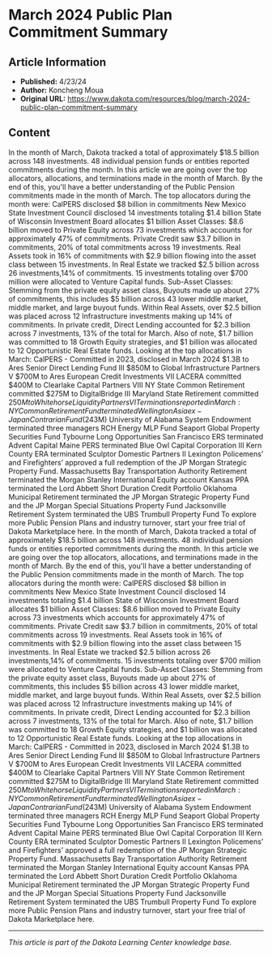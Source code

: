 # March 2024 Public Plan Commitment Summary

## Article Information
- **Published:** 4/23/24
- **Author:** Koncheng Moua
- **Original URL:** https://www.dakota.com/resources/blog/march-2024-public-plan-commitment-summary

## Content

In the month of March, Dakota tracked a total of approximately $18.5 billion across 148 investments. 48 individual pension funds or entities reported commitments during the month. In this article we are going over the top allocators, allocations, and terminations made in the month of March. By the end of this, you'll have a better understanding of the Public Pension commitments made in the month of March. The top allocators during the month were: CalPERS disclosed $8 billion in commitments New Mexico State Investment Council disclosed 14 investments totaling $1.4 billion State of Wisconsin Investment Board allocates $1 billion Asset Classes: $8.6 billion moved to Private Equity across 73 investments which accounts for approximately 47% of commitments. Private Credit saw $3.7 billion in commitments, 20% of total commitments across 19 investments. Real Assets took in 16% of commitments with $2.9 billion flowing into the asset class between 15 investments. In Real Estate we tracked $2.5 billion across 26 investments,14% of commitments. 15 investments totaling over $700 million were allocated to Venture Capital funds. Sub-Asset Classes: Stemming from the private equity asset class, Buyouts made up about 27% of commitments, this includes $5 billion across 43 lower middle market, middle market, and large buyout funds. Within Real Assets, over $2.5 billion was placed across 12 Infrastructure investments making up 14% of commitments. In private credit, Direct Lending accounted for $2.3 billion across 7 investments, 13% of the total for March. Also of note, $1.7 billion was committed to 18 Growth Equity strategies, and $1 billion was allocated to 12 Opportunistic Real Estate funds. Looking at the top allocations in March: CalPERS - Committed in 2023, disclosed in March 2024 $1.3B to Ares Senior Direct Lending Fund III $850M to Global Infrastructure Partners V $700M to Ares European Credit Investments VII LACERA committed $400M to Clearlake Capital Partners VIII NY State Common Retirement committed $275M to DigitalBridge III Maryland State Retirement committed $250M to Whitehorse Liquidity Partners VI Terminations reported in March: NY Common Retirement Fund terminated Wellington Asia ex-Japan Contrarian Fund ($243M) University of Alabama System Endowment terminated three managers RCH Energy MLP Fund Seaport Global Property Securities Fund Tybourne Long Opportunities San Francisco ERS terminated Advent Capital Maine PERS terminated Blue Owl Capital Corporation III Kern County ERA terminated Sculptor Domestic Partners II Lexington Policemens’ and Firefighters’ approved a full redemption of the JP Morgan Strategic Property Fund. Massachusetts Bay Transportation Authority Retirement terminated the Morgan Stanley International Equity account Kansas PPA terminated the Lord Abbett Short Duration Credit Portfolio Oklahoma Municipal Retirement terminated the JP Morgan Strategic Property Fund and the JP Morgan Special Situations Property Fund Jacksonville Retirement System terminated the UBS Trumbull Property Fund To explore more Public Pension Plans and industry turnover, start your free trial of Dakota Marketplace here. In the month of March, Dakota tracked a total of approximately $18.5 billion across 148 investments. 48 individual pension funds or entities reported commitments during the month. In this article we are going over the top allocators, allocations, and terminations made in the month of March. By the end of this, you'll have a better understanding of the Public Pension commitments made in the month of March. The top allocators during the month were: CalPERS disclosed $8 billion in commitments New Mexico State Investment Council disclosed 14 investments totaling $1.4 billion State of Wisconsin Investment Board allocates $1 billion Asset Classes: $8.6 billion moved to Private Equity across 73 investments which accounts for approximately 47% of commitments. Private Credit saw $3.7 billion in commitments, 20% of total commitments across 19 investments. Real Assets took in 16% of commitments with $2.9 billion flowing into the asset class between 15 investments. In Real Estate we tracked $2.5 billion across 26 investments,14% of commitments. 15 investments totaling over $700 million were allocated to Venture Capital funds. Sub-Asset Classes: Stemming from the private equity asset class, Buyouts made up about 27% of commitments, this includes $5 billion across 43 lower middle market, middle market, and large buyout funds. Within Real Assets, over $2.5 billion was placed across 12 Infrastructure investments making up 14% of commitments. In private credit, Direct Lending accounted for $2.3 billion across 7 investments, 13% of the total for March. Also of note, $1.7 billion was committed to 18 Growth Equity strategies, and $1 billion was allocated to 12 Opportunistic Real Estate funds. Looking at the top allocations in March: CalPERS - Committed in 2023, disclosed in March 2024 $1.3B to Ares Senior Direct Lending Fund III $850M to Global Infrastructure Partners V $700M to Ares European Credit Investments VII LACERA committed $400M to Clearlake Capital Partners VIII NY State Common Retirement committed $275M to DigitalBridge III Maryland State Retirement committed $250M to Whitehorse Liquidity Partners VI Terminations reported in March: NY Common Retirement Fund terminated Wellington Asia ex-Japan Contrarian Fund ($243M) University of Alabama System Endowment terminated three managers RCH Energy MLP Fund Seaport Global Property Securities Fund Tybourne Long Opportunities San Francisco ERS terminated Advent Capital Maine PERS terminated Blue Owl Capital Corporation III Kern County ERA terminated Sculptor Domestic Partners II Lexington Policemens’ and Firefighters’ approved a full redemption of the JP Morgan Strategic Property Fund. Massachusetts Bay Transportation Authority Retirement terminated the Morgan Stanley International Equity account Kansas PPA terminated the Lord Abbett Short Duration Credit Portfolio Oklahoma Municipal Retirement terminated the JP Morgan Strategic Property Fund and the JP Morgan Special Situations Property Fund Jacksonville Retirement System terminated the UBS Trumbull Property Fund To explore more Public Pension Plans and industry turnover, start your free trial of Dakota Marketplace here.

---

*This article is part of the Dakota Learning Center knowledge base.*
